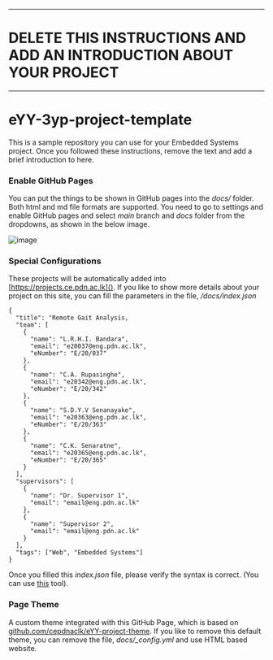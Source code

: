 ___
# DELETE THIS INSTRUCTIONS AND ADD AN INTRODUCTION ABOUT YOUR PROJECT
___

# eYY-3yp-project-template

This is a sample repository you can use for your Embedded Systems project. Once you followed these instructions, remove the text and add a brief introduction to here.

### Enable GitHub Pages

You can put the things to be shown in GitHub pages into the _docs/_ folder. Both html and md file formats are supported. You need to go to settings and enable GitHub pages and select _main_ branch and _docs_ folder from the dropdowns, as shown in the below image.

![image](https://user-images.githubusercontent.com/11540782/98789936-028d3600-2429-11eb-84be-aaba665fdc75.png)

### Special Configurations

These projects will be automatically added into [https://projects.ce.pdn.ac.lk](). If you like to show more details about your project on this site, you can fill the parameters in the file, _/docs/index.json_

```
{
  "title": "Remote Gait Analysis,
  "team": [
    {
      "name": "L.R.H.I. Bandara",
      "email": "e20037@eng.pdn.ac.lk",
      "eNumber": "E/20/037"
    },
    {
      "name": "C.A. Rupasinghe",
      "email": "e20342@eng.pdn.ac.lk",
      "eNumber": "E/20/342"
    },
    {
      "name": "S.D.Y.V Senanayake",
      "email": "e20363@eng.pdn.ac.lk",
      "eNumber": "E/20/363"
    },
    {
      "name": "C.K. Senaratne",
      "email": "e20365@eng.pdn.ac.lk",
      "eNumber": "E/20/365"
    }
  ],
  "supervisors": [
    {
      "name": "Dr. Supervisor 1",
      "email": "email@eng.pdn.ac.lk"
    },
    {
      "name": "Supervisor 2",
      "email": "email@eng.pdn.ac.lk"
    }
  ],
  "tags": ["Web", "Embedded Systems"]
}
```

Once you filled this _index.json_ file, please verify the syntax is correct. (You can use [this](https://jsonlint.com/) tool).

### Page Theme

A custom theme integrated with this GitHub Page, which is based on [github.com/cepdnaclk/eYY-project-theme](https://github.com/cepdnaclk/eYY-project-theme). If you like to remove this default theme, you can remove the file, _docs/\_config.yml_ and use HTML based website.
